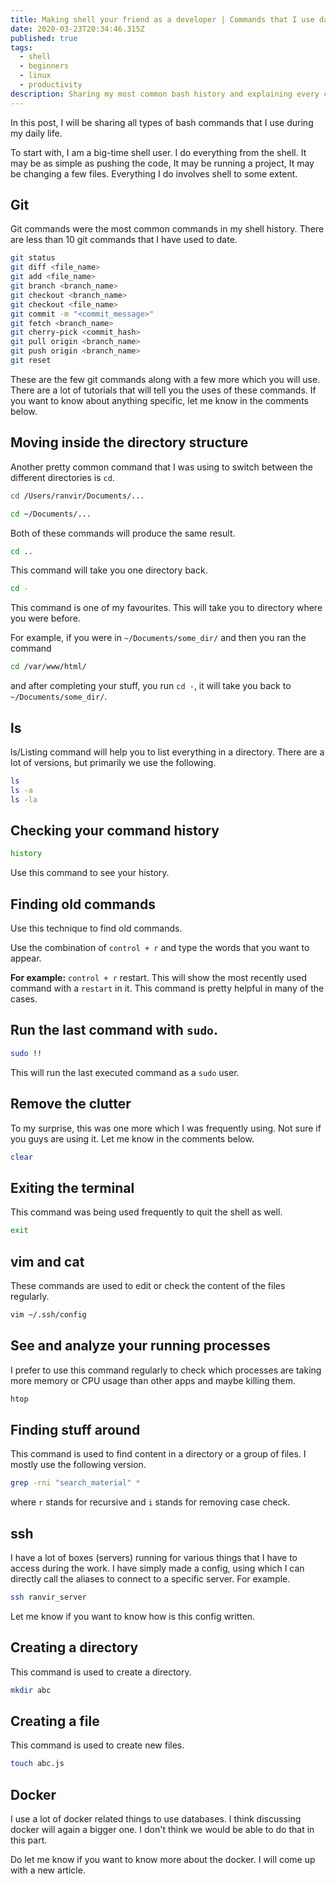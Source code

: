 ```yaml
---
title: Making shell your friend as a developer | Commands that I use daily
date: 2020-03-23T20:34:46.315Z
published: true
tags:
  - shell
  - beginners
  - linux
  - productivity
description: Sharing my most common bash history and explaining every command.
---
```

In this post, I will be sharing all types of bash commands that I use during my daily life.

To start with, I am a big-time shell user. I do everything from the shell. It may be as simple as pushing the code, It may be running a project, It may be changing a few files. Everything I do involves shell to some extent.

## Git

Git commands were the most common commands in my shell history. There are less than 10 git commands that I have used to date.

```bash
git status
git diff <file_name>
git add <file_name>
git branch <branch_name>
git checkout <branch_name>
git checkout <file_name>
git commit -m "<commit_message>"
git fetch <branch_name>
git cherry-pick <commit_hash>
git pull origin <branch_name>
git push origin <branch_name>
git reset
```

These are the few git commands along with a few more which you will use. There are a lot of tutorials that will tell you the uses of these commands. If you want to know about anything specific, let me know in the comments below.

## Moving inside the directory structure

Another pretty common command that I was using to switch between the different directories is `cd`.

```bash
cd /Users/ranvir/Documents/...
```

```bash
cd ~/Documents/...
```

Both of these commands will produce the same result.

```bash
cd ..
```

This command will take you one directory back.

```bash
cd -
```

This command is one of my favourites. This will take you to directory where you were before.

For example, if you were in `~/Documents/some_dir/` and then you ran the command

```bash
cd /var/www/html/
```

and after completing your stuff, you run `cd -`, it will take you back to `~/Documents/some_dir/`.

## ls

ls/Listing command will help you to list everything in a directory. There are a lot of versions, but primarily we use the following.

```bash
ls
ls -a
ls -la
```

## Checking your command history

```bash
history
```
Use this command to see your history.

## Finding old commands

Use this technique to find old commands.

Use the combination of `control + r` and type the words that you want to appear.

**For example:** `control + r` restart. This will show the most recently used command with a `restart` in it. This command is pretty helpful in many of the cases.

## Run the last command with `sudo`.


```bash
sudo !!
```

This will run the last executed command as a `sudo` user.

## Remove the clutter

To my surprise, this was one more which I was frequently using. Not sure if you guys are using it. Let me know in the comments below.

```bash
clear
```


## Exiting the terminal

This command was being used frequently to quit the shell as well.

```bash
exit
```

## vim and cat

These commands are used to edit or check the content of the files regularly.

```bash
vim ~/.ssh/config
```

## See and analyze your running processes

I prefer to use this command regularly to check which processes are taking more memory or CPU usage than other apps and maybe killing them.

```bash
htop
```

## Finding stuff around

This command is used to find content in a directory or a group of files. I mostly use the following version.

```bash
grep -rni "search_material" *
```

where `r` stands for recursive and `i` stands for removing case check.

## ssh

I have a lot of boxes (servers) running for various things that I have to access during the work. I have simply made a config, using which I can directly call the aliases to connect to a specific server. For example.

```bash
ssh ranvir_server
```

Let me know if you want to know how is this config written.

## Creating a directory

This command is used to create a directory.

```bash
mkdir abc
```

## Creating a file

This command is used to create new files.

```bash
touch abc.js
```

## Docker

I use a lot of docker related things to use databases. I think discussing docker will again a bigger one. I don't think we would be able to do that in this part.

Do let me know if you want to know more about the docker. I will come up with a new article.